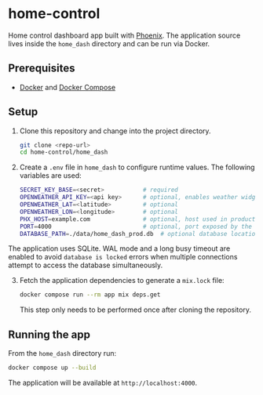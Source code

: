 # home-control

Home control dashboard app built with [Phoenix](https://www.phoenixframework.org/). The
application source lives inside the `home_dash` directory and can be run via
Docker.

## Prerequisites

* [Docker](https://docs.docker.com/get-docker/) and
  [Docker Compose](https://docs.docker.com/compose/install/)

## Setup

1. Clone this repository and change into the project directory.

   ```bash
   git clone <repo-url>
   cd home-control/home_dash
   ```

2. Create a `.env` file in `home_dash` to configure runtime values. The
   following variables are used:

   ```bash
   SECRET_KEY_BASE=<secret>           # required
   OPENWEATHER_API_KEY=<api key>      # optional, enables weather widget
   OPENWEATHER_LAT=<latitude>         # optional
   OPENWEATHER_LON=<longitude>        # optional
   PHX_HOST=example.com               # optional, host used in production
   PORT=4000                          # optional, port exposed by the container
   DATABASE_PATH=./data/home_dash_prod.db  # optional database location
   ```

The application uses SQLite. WAL mode and a long busy timeout are enabled to
avoid `database is locked` errors when multiple connections attempt to access the
database simultaneously.

3. Fetch the application dependencies to generate a `mix.lock` file:

   ```bash
   docker compose run --rm app mix deps.get
   ```

   This step only needs to be performed once after cloning the repository.

## Running the app

From the `home_dash` directory run:

```bash
docker compose up --build
```

The application will be available at `http://localhost:4000`.
